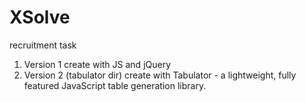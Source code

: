 # XSolve

recruitment task

1. Version 1 create with JS and jQuery
2. Version 2 (tabulator dir) create with Tabulator - a lightweight, fully featured JavaScript table generation library. 
